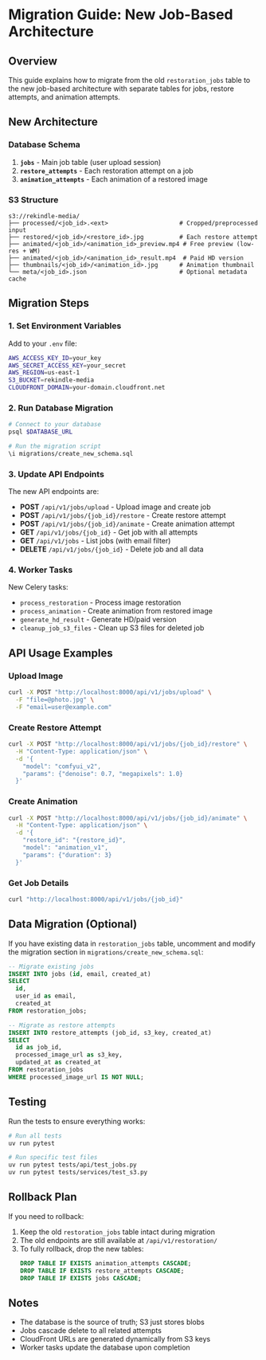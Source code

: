# Migration Guide: New Job-Based Architecture

## Overview

This guide explains how to migrate from the old `restoration_jobs` table to the new job-based architecture with separate tables for jobs, restore attempts, and animation attempts.

## New Architecture

### Database Schema

1. **`jobs`** - Main job table (user upload session)
2. **`restore_attempts`** - Each restoration attempt on a job
3. **`animation_attempts`** - Each animation of a restored image

### S3 Structure

```
s3://rekindle-media/
├── processed/<job_id>.<ext>                    # Cropped/preprocessed input
├── restored/<job_id>/<restore_id>.jpg          # Each restore attempt
├── animated/<job_id>/<animation_id>_preview.mp4 # Free preview (low-res + WM)
├── animated/<job_id>/<animation_id>_result.mp4  # Paid HD version
├── thumbnails/<job_id>/<animation_id>.jpg      # Animation thumbnail
└── meta/<job_id>.json                          # Optional metadata cache
```

## Migration Steps

### 1. Set Environment Variables

Add to your `.env` file:
```bash
AWS_ACCESS_KEY_ID=your_key
AWS_SECRET_ACCESS_KEY=your_secret
AWS_REGION=us-east-1
S3_BUCKET=rekindle-media
CLOUDFRONT_DOMAIN=your-domain.cloudfront.net
```

### 2. Run Database Migration

```bash
# Connect to your database
psql $DATABASE_URL

# Run the migration script
\i migrations/create_new_schema.sql
```

### 3. Update API Endpoints

The new API endpoints are:

- **POST** `/api/v1/jobs/upload` - Upload image and create job
- **POST** `/api/v1/jobs/{job_id}/restore` - Create restore attempt
- **POST** `/api/v1/jobs/{job_id}/animate` - Create animation attempt
- **GET** `/api/v1/jobs/{job_id}` - Get job with all attempts
- **GET** `/api/v1/jobs` - List jobs (with email filter)
- **DELETE** `/api/v1/jobs/{job_id}` - Delete job and all data

### 4. Worker Tasks

New Celery tasks:
- `process_restoration` - Process image restoration
- `process_animation` - Create animation from restored image
- `generate_hd_result` - Generate HD/paid version
- `cleanup_job_s3_files` - Clean up S3 files for deleted job

## API Usage Examples

### Upload Image
```bash
curl -X POST "http://localhost:8000/api/v1/jobs/upload" \
  -F "file=@photo.jpg" \
  -F "email=user@example.com"
```

### Create Restore Attempt
```bash
curl -X POST "http://localhost:8000/api/v1/jobs/{job_id}/restore" \
  -H "Content-Type: application/json" \
  -d '{
    "model": "comfyui_v2",
    "params": {"denoise": 0.7, "megapixels": 1.0}
  }'
```

### Create Animation
```bash
curl -X POST "http://localhost:8000/api/v1/jobs/{job_id}/animate" \
  -H "Content-Type: application/json" \
  -d '{
    "restore_id": "{restore_id}",
    "model": "animation_v1",
    "params": {"duration": 3}
  }'
```

### Get Job Details
```bash
curl "http://localhost:8000/api/v1/jobs/{job_id}"
```

## Data Migration (Optional)

If you have existing data in `restoration_jobs` table, uncomment and modify the migration section in `migrations/create_new_schema.sql`:

```sql
-- Migrate existing jobs
INSERT INTO jobs (id, email, created_at)
SELECT 
  id,
  user_id as email,
  created_at
FROM restoration_jobs;

-- Migrate as restore attempts
INSERT INTO restore_attempts (job_id, s3_key, created_at)
SELECT 
  id as job_id,
  processed_image_url as s3_key,
  updated_at as created_at
FROM restoration_jobs
WHERE processed_image_url IS NOT NULL;
```

## Testing

Run the tests to ensure everything works:

```bash
# Run all tests
uv run pytest

# Run specific test files
uv run pytest tests/api/test_jobs.py
uv run pytest tests/services/test_s3.py
```

## Rollback Plan

If you need to rollback:

1. Keep the old `restoration_jobs` table intact during migration
2. The old endpoints are still available at `/api/v1/restoration/`
3. To fully rollback, drop the new tables:
   ```sql
   DROP TABLE IF EXISTS animation_attempts CASCADE;
   DROP TABLE IF EXISTS restore_attempts CASCADE;
   DROP TABLE IF EXISTS jobs CASCADE;
   ```

## Notes

- The database is the source of truth; S3 just stores blobs
- Jobs cascade delete to all related attempts
- CloudFront URLs are generated dynamically from S3 keys
- Worker tasks update the database upon completion